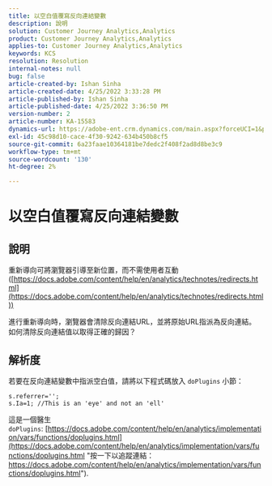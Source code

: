 ```yaml
---
title: 以空白值覆寫反向連結變數
description: 說明
solution: Customer Journey Analytics,Analytics
product: Customer Journey Analytics,Analytics
applies-to: Customer Journey Analytics,Analytics
keywords: KCS
resolution: Resolution
internal-notes: null
bug: false
article-created-by: Ishan Sinha
article-created-date: 4/25/2022 3:33:28 PM
article-published-by: Ishan Sinha
article-published-date: 4/25/2022 3:36:50 PM
version-number: 2
article-number: KA-15583
dynamics-url: https://adobe-ent.crm.dynamics.com/main.aspx?forceUCI=1&pagetype=entityrecord&etn=knowledgearticle&id=6520a809-adc4-ec11-a7b6-0022480a1d64
exl-id: 45c98d10-cace-4f30-9242-634b450b8cf5
source-git-commit: 6a23faae10364181be7dedc2f408f2ad8d8be3c9
workflow-type: tm+mt
source-wordcount: '130'
ht-degree: 2%

---
```


# 以空白值覆寫反向連結變數

## 說明


重新導向可將瀏覽器引導至新位置，而不需使用者互動([https://docs.adobe.com/content/help/en/analytics/technotes/redirects.html](https://docs.adobe.com/content/help/en/analytics/technotes/redirects.html))

進行重新導向時，瀏覽器會清除反向連結URL，並將原始URL指派為反向連結。 如何清除反向連結值以取得正確的歸因？


## 解析度


若要在反向連結變數中指派空白值，請將以下程式碼放入 `doPlugins` 小節：

```
s.referrer='';
s.Ia=1; //This is an 'eye' and not an 'ell'
```


這是一個醫生 `doPlugins`: [https://docs.adobe.com/content/help/en/analytics/implementation/vars/functions/doplugins.html](https://docs.adobe.com/content/help/en/analytics/implementation/vars/functions/doplugins.html "按一下以追蹤連結：https://docs.adobe.com/content/help/en/analytics/implementation/vars/functions/doplugins.html").
